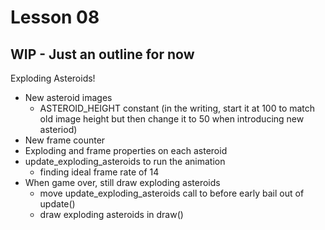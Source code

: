 # Lesson 08

## WIP - Just an outline for now

Exploding Asteroids!
  * New asteroid images
    * ASTEROID_HEIGHT constant (in the writing, start it at 100 to match old image height but then change it to 50 when introducing new asteriod)
  * New frame counter
  * Exploding and frame properties on each asteroid
  * update_exploding_asteroids to run the animation
    * finding ideal frame rate of 14
  * When game over, still draw exploding asteroids
    * move update_exploding_asteroids call to before early bail out of update()
    * draw exploding asteroids in draw()
